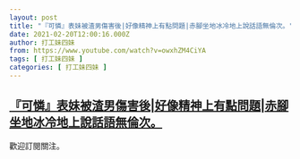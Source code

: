 ```yaml
---
layout: post
title: "『可憐』表妹被渣男傷害後|好像精神上有點問題|赤腳坐地冰冷地上說話語無倫次。"
date: 2021-02-20T12:00:16.000Z
author: 打工妹四妹
from: https://www.youtube.com/watch?v=owxhZM4CiYA
tags: [ 打工妹四妹 ]
categories: [ 打工妹四妹 ]
---
```

<!--1613822416000-->
[『可憐』表妹被渣男傷害後|好像精神上有點問題|赤腳坐地冰冷地上說話語無倫次。](https://www.youtube.com/watch?v=owxhZM4CiYA)
------

<div>
歡迎訂閱關注。
</div>
